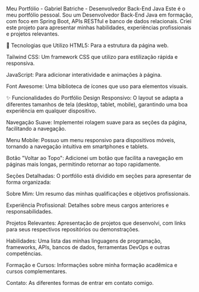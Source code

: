 Meu Portfólio - Gabriel Batriche - Desenvolvedor Back-End Java
Este é o meu portfólio pessoal. Sou um Desenvolvedor Back-End Java em formação, com foco em Spring Boot, APIs RESTful e banco de dados relacionais. Criei este projeto para apresentar minhas habilidades, experiências profissionais e projetos relevantes.

🚀 Tecnologias que Utilizo
HTML5: Para a estrutura da página web.

Tailwind CSS: Um framework CSS que utilizo para estilização rápida e responsiva.

JavaScript: Para adicionar interatividade e animações à página.

Font Awesome: Uma biblioteca de ícones que uso para elementos visuais.

✨ Funcionalidades do Portfólio
Design Responsivo: O layout se adapta a diferentes tamanhos de tela (desktop, tablet, mobile), garantindo uma boa experiência em qualquer dispositivo.

Navegação Suave: Implementei rolagem suave para as seções da página, facilitando a navegação.

Menu Mobile: Possuo um menu responsivo para dispositivos móveis, tornando a navegação intuitiva em smartphones e tablets.

Botão "Voltar ao Topo": Adicionei um botão que facilita a navegação em páginas mais longas, permitindo retornar ao topo rapidamente.

Seções Detalhadas: O portfólio está dividido em seções para apresentar de forma organizada:

Sobre Mim: Um resumo das minhas qualificações e objetivos profissionais.

Experiência Profissional: Detalhes sobre meus cargos anteriores e responsabilidades.

Projetos Relevantes: Apresentação de projetos que desenvolvi, com links para seus respectivos repositórios ou demonstrações.

Habilidades: Uma lista das minhas linguagens de programação, frameworks, APIs, bancos de dados, ferramentas DevOps e outras competências.

Formação e Cursos: Informações sobre minha formação acadêmica e cursos complementares.

Contato: As diferentes formas de entrar em contato comigo.